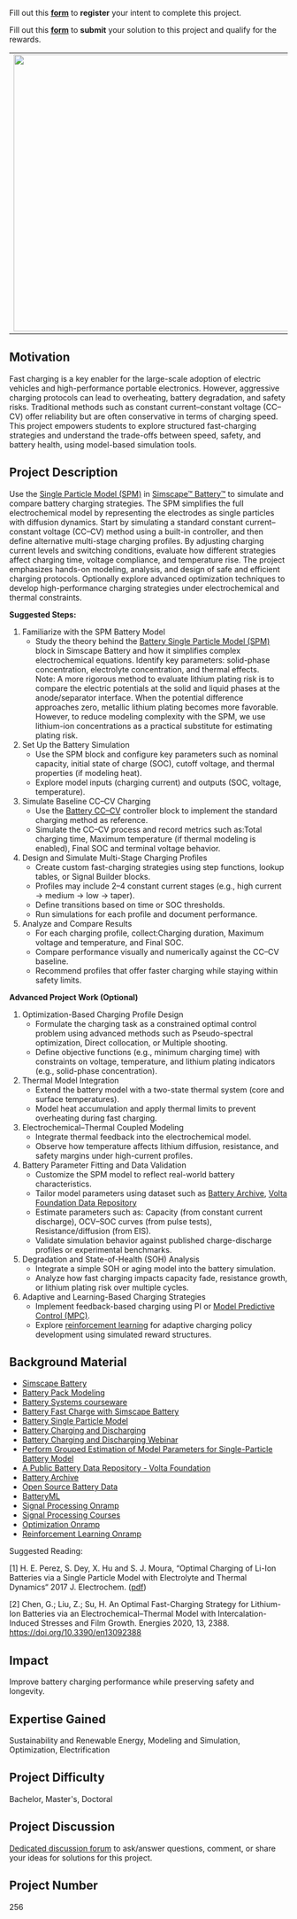 Fill out this <strong>[form](https://www.mathworks.com/academia/student-challenge/mathworks-excellence-in-innovation-signup.html?tfa_1=Battery%20Fast%20Charging%20Optimization&tfa_2=256)</strong> to <strong>register</strong> your intent to complete this project.

Fill out this <strong>[form](https://www.mathworks.com/academia/student-challenge/mathworks-excellence-in-innovation-submission-form.html?tfa_1=Battery%20Fast%20Charging%20Optimization&tfa_2=256)</strong> to <strong>submit</strong> your solution to this project and qualify for the rewards.

<table>
<td><img src="https://gist.githubusercontent.com/robertogl/e0115dc303472a9cfd52bbbc8edb7665/raw/FastChargerSPM.png"  width=500 /></td>
<td><p><h1>Battery Fast Charging Optimization</h1></p>
<p>Optimize lithium-ion battery charging strategies while preserving longevity and safety.</p>
</table>

## Motivation

Fast charging is a key enabler for the large-scale adoption of electric vehicles and high-performance portable electronics. However, aggressive charging protocols can lead to overheating, battery degradation, and safety risks. Traditional methods such as constant current–constant voltage (CC–CV) offer reliability but are often conservative in terms of charging speed. This project empowers students to explore structured fast-charging strategies and understand the trade-offs between speed, safety, and battery health, using model-based simulation tools.

## Project Description

Use the [Single Particle Model (SPM)](https://www.mathworks.com/help/simscape-battery/ref/batterysingleparticle.html) in [Simscape™ Battery™](https://www.mathworks.com/help/simscape-battery/index.html) to simulate and compare battery charging strategies. The SPM simplifies the full electrochemical model by representing the electrodes as single particles with diffusion dynamics. 
Start by simulating a standard constant current–constant voltage (CC–CV) method using a built-in controller, and then define alternative multi-stage charging profiles. By adjusting charging current levels and switching conditions, evaluate how different strategies affect charging time, voltage compliance, and temperature rise. The project emphasizes hands-on modeling, analysis, and design of safe and efficient charging protocols.
Optionally explore advanced optimization techniques to develop high-performance charging strategies under electrochemical and thermal constraints.

**Suggested Steps:**
1. Familiarize with the SPM Battery Model
    -	Study the theory behind the [Battery Single Particle Model (SPM)](https://www.mathworks.com/help/simscape-battery/ref/batterysingleparticle.html) block in Simscape Battery and how it simplifies complex electrochemical equations. Identify key parameters: solid-phase concentration, electrolyte concentration, and thermal effects.</br>
Note: A more rigorous method to evaluate lithium plating risk is to compare the electric potentials at the solid and liquid phases at the anode/separator interface. When the potential difference approaches zero, metallic lithium plating becomes more favorable. However, to reduce modeling complexity with the SPM, we use lithium-ion concentrations as a practical substitute for estimating plating risk.
2. Set Up the Battery Simulation
    -	Use the SPM block and configure key parameters such as nominal capacity, initial state of charge (SOC), cutoff voltage, and thermal properties (if modeling heat).
    -	Explore model inputs (charging current) and outputs (SOC, voltage, temperature).
3. Simulate Baseline CC–CV Charging
    -	Use the [Battery CC–CV](https://www.mathworks.com/help/simscape-battery/ref/batterycccv.html) controller block to implement the standard charging method as reference. 
    -	Simulate the CC–CV process and record metrics such as:Total charging time, Maximum temperature (if thermal modeling is enabled), Final SOC and terminal voltage behavior.
4. Design and Simulate Multi-Stage Charging Profiles
    -	Create custom fast-charging strategies using step functions, lookup tables, or Signal Builder blocks. 
    -	Profiles may include 2–4 constant current stages (e.g., high current → medium → low → taper).
    -	Define transitions based on time or SOC thresholds.
    -	Run simulations for each profile and document performance.
5. Analyze and Compare Results
    -	For each charging profile, collect:Charging duration, Maximum voltage and temperature, and Final SOC.
    -	Compare performance visually and numerically against the CC–CV baseline.
    -	Recommend profiles that offer faster charging while staying within safety limits.

**Advanced Project Work (Optional)**
1. Optimization-Based Charging Profile Design
    -	Formulate the charging task as a constrained optimal control problem using advanced methods such as Pseudo-spectral optimization, Direct collocation, or Multiple shooting.
    -	Define objective functions (e.g., minimum charging time) with constraints on voltage, temperature, and lithium plating indicators (e.g., solid-phase concentration).
2. Thermal Model Integration
    -	Extend the battery model with a two-state thermal system (core and surface temperatures).
    -	Model heat accumulation and apply thermal limits to prevent overheating during fast charging.
3. Electrochemical–Thermal Coupled Modeling
    -	Integrate thermal feedback into the electrochemical model.
    -	Observe how temperature affects lithium diffusion, resistance, and safety margins under high-current profiles.
4. Battery Parameter Fitting and Data Validation
    -	Customize the SPM model to reflect real-world battery characteristics.
      -	Tailor model parameters using dataset such as [Battery Archive](https://www.batteryarchive.org/), [Volta Foundation Data Repository](https://www.volta.foundation/)
    -	Estimate parameters such as: Capacity (from constant current discharge), OCV–SOC curves (from pulse tests), Resistance/diffusion (from EIS).
    -	Validate simulation behavior against published charge-discharge profiles or experimental benchmarks.
5. Degradation and State-of-Health (SOH) Analysis
    -	Integrate a simple SOH or aging model into the battery simulation.
    -	Analyze how fast charging impacts capacity fade, resistance growth, or lithium plating risk over multiple cycles.
6. Adaptive and Learning-Based Charging Strategies
    -	Implement feedback-based charging using PI or [Model Predictive Control (MPC)]( https://www.mathworks.com/help/mpc/ref/mpccontroller.html).
    -	Explore [reinforcement learning](https://www.mathworks.com/products/reinforcement-learning.html) for adaptive charging policy development using simulated reward structures.

## Background Material
- [Simscape Battery](https://www.mathworks.com/products/simscape-battery.html)
- [Battery Pack Modeling](https://matlabacademy.mathworks.com/details/battery-pack-modeling/otslbpm)
- [Battery Systems courseware](https://github.com/MathWorks-Teaching-Resources/Battery-Systems)
- [Battery Fast Charge with Simscape Battery](https://www.mathworks.com/company/technical-articles/generating-safe-fast-charge-profiles-for-ev-batteries.html)
- [Battery Single Particle Model](https://www.mathworks.com/help/simscape-battery/ref/batterysingleparticle.html)
- [Battery Charging and Discharging](https://www.mathworks.com/help/simscape-battery/ug/battery-constant-current-constant-voltage.html)
- [Battery Charging and Discharging Webinar](https://www.mathworks.com/videos/simscape-battery-essentials-part-6-battery-charging-and-discharging-1663756212085.html)
- [Perform Grouped Estimation of Model Parameters for Single-Particle Battery Model](https://www.mathworks.com/help/sldo/ug/perform-grouped-estimation-of-model-parameters-for-single-particle-battery-model.html)
- [A Public Battery Data Repository - Volta Foundation](https://volta.foundation/battery-bits/introducing-batteryarchive-org-a-public-battery-data-repository)
- [Battery Archive](batteryarchive.org)
- [Open Source Battery Data](https://github.com/lappemic/open-source-battery-data)
- [BatteryML](https://github.com/microsoft/BatteryML/tree/main)
- [Signal Processing Onramp](https://matlabacademy.mathworks.com/details/signal-processing-onramp/signalprocessing)
- [Signal Processing Courses](https://matlabacademy.mathworks.com/?page=1&fq=signal-processing&sort=featured)
- [Optimization Onramp](https://matlabacademy.mathworks.com/details/optimization-onramp/optim)
- [Reinforcement Learning Onramp](https://matlabacademy.mathworks.com/details/reinforcement-learning-onramp/reinforcementlearning)

Suggested Reading:
	
[1]    H. E. Perez, S. Dey, X. Hu and S. J. Moura, “Optimal Charging of Li-Ion Batteries via a Single Particle Model with Electrolyte and Thermal Dynamics“ 2017 J. Electrochem. ([pdf](https://ecal.studentorg.berkeley.edu/pubs/ACC16-SPMeT-FastChg.pdf))
 
[2]    Chen, G.; Liu, Z.; Su, H. An Optimal Fast-Charging Strategy for Lithium-Ion Batteries via an Electrochemical–Thermal Model with Intercalation-Induced Stresses and Film Growth. Energies 2020, 13, 2388. https://doi.org/10.3390/en13092388

## Impact

Improve battery charging performance while preserving safety and longevity.

## Expertise Gained 

Sustainability and Renewable Energy, Modeling and Simulation, Optimization, Electrification

## Project Difficulty

Bachelor, Master's, Doctoral

## Project Discussion

[Dedicated discussion forum](https://github.com/mathworks/MATLAB-Simulink-Challenge-Project-Hub/discussions/129) to ask/answer questions, comment, or share your ideas for solutions for this project.

## Project Number

256
